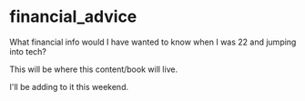 # financial_advice
What financial info would I have wanted to know when I was 22 and jumping into tech?

This will be where this content/book will live. 

I'll be adding to it this weekend.
